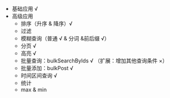 - 基础应用 √
- 高级应用
    - 排序（升序 & 降序）√
    - 过滤
    - 模糊查询（普通 √ & 分词 &前后缀 √）
    - 分页 √
    - 高亮 √
    - 批量查询：bulkSearchByIds √ （扩展：增加其他查询条件 ×）
    - 批量添加：bulkPost  √
    - 时间区间查询 √
    - 统计
    - max & min